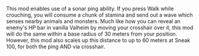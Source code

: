 This mod enables use of a sonar ping ability. If you press Walk while crouching, you will consume a chunk of stamina and send out a wave which senses nearby animals and monsters. Much like how you can reveal an enemy's HP bar in vanilla Valheim by moving your crosshair over it, this mod will do the same within a base radius of 30 meters from your position. However, this mod also scales up this distance to up to 60 meters at Sneak 100, for both the ping AND via crosshair. 